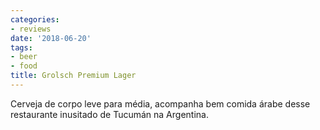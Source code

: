 ```yaml
---
categories:
- reviews
date: '2018-06-20'
tags:
- beer
- food
title: Grolsch Premium Lager
---
```


Cerveja de corpo leve para média, acompanha bem comida árabe desse restaurante inusitado de Tucumán na Argentina.